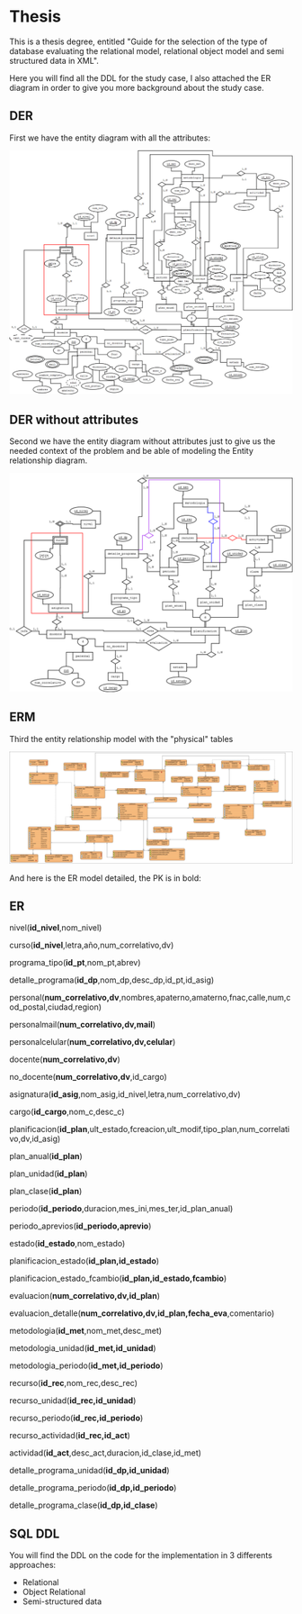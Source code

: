 Thesis
=======

This is a thesis degree, entitled "Guide for the selection of the type of database evaluating the relational model, relational object model and semi structured data in XML".

Here you will find all the DDL for the study case, I also attached the ER diagram in order to give you more background about the study case.


## DER
First we have the entity diagram with all the attributes:

![DER](assets/der.png)

## DER without attributes
Second we have the entity diagram without attributes just to give us the needed context of the problem and be able of modeling the Entity relationship diagram.

![DER 2](assets/der2.png)

## ERM
Third the entity relationship model with the "physical" tables

![MER](assets/mer2.png)

And here is the ER model detailed, the PK is in bold:

## ER

nivel(**id_nivel**,nom_nivel)

curso(**id_nivel**,letra,año,num_correlativo,dv)

programa_tipo(**id_pt**,nom_pt,abrev)

detalle_programa(**id_dp**,nom_dp,desc_dp,id_pt,id_asig)

personal(**num_correlativo,dv**,nombres,apaterno,amaterno,fnac,calle,num,cod_postal,ciudad,region)

personalmail(**num_correlativo,dv,mail**)

personalcelular(**num_correlativo,dv,celular**)

docente(**num_correlativo,dv**)

no_docente(**num_correlativo,dv**,id_cargo)

asignatura(**id_asig**,nom_asig,id_nivel,letra,num_correlativo,dv)

cargo(**id_cargo**,nom_c,desc_c)

planificacion(**id_plan**,ult_estado,fcreacion,ult_modif,tipo_plan,num_correlativo,dv,id_asig)

plan_anual(**id_plan**)

plan_unidad(**id_plan**)

plan_clase(**id_plan**)

periodo(**id_periodo**,duracion,mes_ini,mes_ter,id_plan_anual)

periodo_aprevios(**id_periodo,aprevio**)

estado(**id_estado**,nom_estado)

planificacion_estado(**id_plan,id_estado**)

planificacion_estado_fcambio(**id_plan,id_estado,fcambio**)

evaluacion(**num_correlativo,dv,id_plan**)

evaluacion_detalle(**num_correlativo,dv,id_plan,fecha_eva**,comentario)

metodologia(**id_met**,nom_met,desc_met)

metodologia_unidad(**id_met,id_unidad**)

metodologia_periodo(**id_met,id_periodo**)

recurso(**id_rec**,nom_rec,desc_rec)

recurso_unidad(**id_rec,id_unidad**)

recurso_periodo(**id_rec,id_periodo**)

recurso_actividad(**id_rec,id_act**)

actividad(**id_act**,desc_act,duracion,id_clase,id_met)

detalle_programa_unidad(**id_dp,id_unidad**)

detalle_programa_periodo(**id_dp,id_periodo**)

detalle_programa_clase(**id_dp,id_clase**)

## SQL DDL
You will find the DDL on the code for the implementation in 3 differents approaches:

- Relational
- Object Relational
- Semi-structured data


